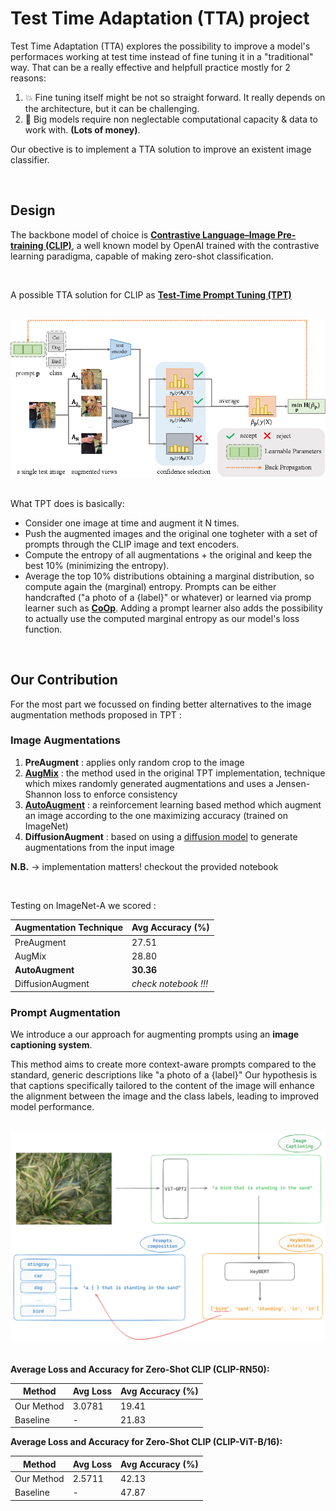 # Test Time Adaptation (TTA) project 

Test Time Adaptation (TTA) explores the possibility to improve a model's performaces working at test time instead of fine tuning it in a "traditional" way. That can be a really effective and helpfull practice mostly for 2 reasons:
1) 💥 Fine tuning itself might be not so straight forward. It really depends on the architecture, but it can be challenging.
2) 💸 Big models require non neglectable computational capacity & data to work with. **(Lots of money)**.

Our obective is to implement a TTA solution to improve an existent image classifier.

<br>

## Design
The backbone model of choice is [**Contrastive Language–Image Pre-training (CLIP)**](https://openai.com/index/clip/), a well known model by OpenAI trained with the contrastive learning paradigma, capable of making zero-shot classification.

<br>

A possible TTA solution for CLIP as [**Test-Time Prompt Tuning (TPT)**](https://arxiv.org/abs/2209.07511)

<br>
<div align=center><img src="imgs/TPT.png" width="800" /></div>
<br>

What TPT does is basically:
* Consider one image at time and augment it N times.
* Push the augmented images and the original one togheter with a set of prompts through the CLIP image and text encoders.
* Compute the entropy of all augmentations + the original and keep the best 10% (minimizing the entropy).
* Average the top 10% distributions obtaining a marginal distribution, so compute again the (marginal) entropy.
Prompts can be either handcrafted ("a photo of a {label}" or whatever) or learned via promp learner such as [**CoOp**](https://arxiv.org/abs/2109.01134). Adding a prompt learner also adds the possibility to actually use the computed marginal entropy as our model's loss function.

<br>

## Our Contribution

For the most part we focussed on finding better alternatives to the image augmentation methods proposed in TPT :

### Image Augmentations
1) **PreAugment** : applies only random crop to the image
2) [**AugMix**](https://arxiv.org/abs/1912.02781)     : the method used in the original TPT implementation, technique which mixes randomly generated augmentations and
uses a Jensen-Shannon loss to enforce consistency
3) [**AutoAugment**](https://arxiv.org/abs/1805.09501) : a reinforcement learning based method which augment an image according to the one maximizing accuracy (trained on ImageNet)
4) **DiffusionAugment** : based on using a [diffusion model](https://huggingface.co/lambdalabs/sd-image-variations-diffusers) to generate augmentations from the input image

**N.B.** $\rightarrow$ implementation matters! checkout the provided notebook

<br>

Testing on ImageNet-A we scored :

<div align=center>

| Augmentation Technique | Avg Accuracy (%)     |
| ---------------------- | -------------------- |
| PreAugment             | 27.51                |
| AugMix                 | 28.80                |
| **AutoAugment**        | **30.36**            |
| DiffusionAugment       | _check notebook !!!_ |
</div>

### Prompt Augmentation

We introduce a our approach for augmenting prompts using an **image captioning system**. 

This method aims to create more context-aware prompts compared to the standard, generic descriptions like "a photo of a {label}" Our hypothesis is that captions specifically tailored to the content of the image will enhance the alignment between the image and the class labels, leading to improved model performance.

<br>
<div align=center><img src="imgs/image_captioning_schema.png" width="800"></div>
<br>

**Average Loss and Accuracy for Zero-Shot CLIP (CLIP-RN50):**

<div align=center>

| Method                | Avg Loss      | Avg Accuracy (%) |
| --------------------- | ------------- | ---------------- |
| Our Method            | 3.0781        | 19.41            |
| Baseline              | -             | 21.83            |
</div>

**Average Loss and Accuracy for Zero-Shot CLIP (CLIP-ViT-B/16):**

<div align=center>

| Method                | Avg Loss      | Avg Accuracy (%) |
| --------------------- | ------------- | ---------------- |
| Our Method            | 2.5711        | 42.13            |
| Baseline              | -             | 47.87            |
</div>






